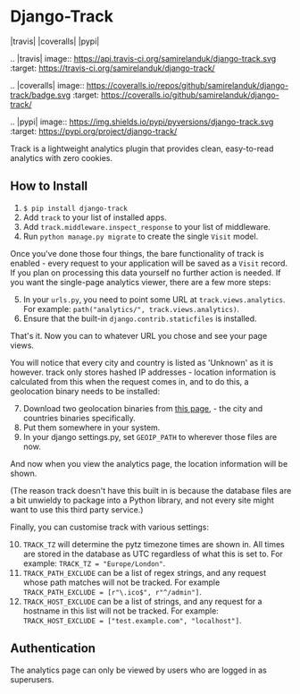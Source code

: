 # Django-Track

|travis| |coveralls| |pypi|

.. |travis| image:: https://api.travis-ci.org/samirelanduk/django-track.svg
  :target: https://travis-ci.org/samirelanduk/django-track/

.. |coveralls| image:: https://coveralls.io/repos/github/samirelanduk/django-track/badge.svg
  :target: https://coveralls.io/github/samirelanduk/django-track/

.. |pypi| image:: https://img.shields.io/pypi/pyversions/django-track.svg
  :target: https://pypi.org/project/django-track/

Track is a lightweight analytics plugin that provides clean, easy-to-read analytics with zero cookies.

## How to Install

1. ``$ pip install django-track``
2. Add ``track`` to your list of installed apps.
3. Add ``track.middleware.inspect_response`` to your list of middleware.
4. Run ``python manage.py migrate`` to create the single ``Visit`` model.

Once you've done those four things, the bare functionality of track is enabled - every request to your application will be saved as a ``Visit`` record. If you plan on processing this data yourself no further action is needed. If you want the single-page analytics viewer, there are a few more steps:

5. In your ``urls.py``, you need to point some URL at ``track.views.analytics``. For example: ``path("analytics/", track.views.analytics)``.
6. Ensure that the built-in ``django.contrib.staticfiles`` is installed.

That's it. Now you can to whatever URL you chose and see your page views.

You will notice that every city and country is listed as 'Unknown' as it is however. track only stores hashed IP addresses - location information is calculated from this when the request comes in, and to do this, a geolocation binary needs to be installed:

7. Download two geolocation binaries from [this page](https://dev.maxmind.com/geoip/geoip2/geolite2/), - the city and countries binaries specifically.
8. Put them somewhere in your system.
9. In your django settings.py, set ``GEOIP_PATH`` to wherever those files are now.

And now when you view the analytics page, the location information will be shown.

(The reason track doesn't have this built in is because the database files are a bit unwieldy to package into a Python library, and not every site might want to use this third party service.)

Finally, you can customise track with various settings:

10. ``TRACK_TZ`` will determine the pytz timezone times are shown in. All times are stored in the database as UTC regardless of what this is set to. For example: ``TRACK_TZ = "Europe/London"``.
11. ``TRACK_PATH_EXCLUDE`` can be a list of regex strings, and any request whose path matches will not be tracked. For example ``TRACK_PATH_EXCLUDE = [r"\.ico$", r"^/admin"]``.
12. ``TRACK_HOST_EXCLUDE`` can be a list of strings, and any request for a hostname in this list will not be tracked. For example: ``TRACK_HOST_EXCLUDE = ["test.example.com", "localhost"]``.

## Authentication

The analytics page can only be viewed by users who are logged in as superusers.
